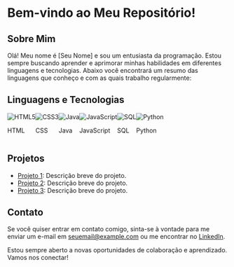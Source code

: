 # Bem-vindo ao Meu Repositório!

## Sobre Mim

Olá! Meu nome é [Seu Nome] e sou um entusiasta da programação. Estou sempre buscando aprender e aprimorar minhas habilidades em diferentes linguagens e tecnologias. Abaixo você encontrará um resumo das linguagens que conheço e com as quais trabalho regularmente:

## Linguagens e Tecnologias

<div style="display: flex; align-items: center;">
    <div>
        <img src="https://img.icons8.com/color/48/000000/html-5.png" alt="HTML5">
        <p>HTML</p>
    </div>
    <div>
        <img src="https://img.icons8.com/color/48/000000/css3.png" alt="CSS3">
        <p>CSS</p>
    </div>
    <div>
        <img src="https://img.icons8.com/color/48/000000/java-coffee-cup-logo.png" alt="Java">
        <p>Java</p>
    </div>
    <div>
        <img src="https://img.icons8.com/color/48/000000/javascript.png" alt="JavaScript">
        <p>JavaScript</p>
    </div>
    <div>
        <img src="https://img.icons8.com/color/48/000000/sql.png" alt="SQL">
        <p>SQL</p>
    </div>
    <div>
        <img src="https://img.icons8.com/color/48/000000/python.png" alt="Python">
        <p>Python</p>
    </div>
</div>

## Projetos

- [Projeto 1](link_para_o_projeto_1): Descrição breve do projeto.
- [Projeto 2](link_para_o_projeto_2): Descrição breve do projeto.
- [Projeto 3](link_para_o_projeto_3): Descrição breve do projeto.

## Contato

Se você quiser entrar em contato comigo, sinta-se à vontade para me enviar um e-mail em [seuemail@example.com](mailto:seuemail@example.com) ou me encontrar no [LinkedIn](link_para_seu_perfil_no_LinkedIn).

Estou sempre aberto a novas oportunidades de colaboração e aprendizado. Vamos nos conectar!
